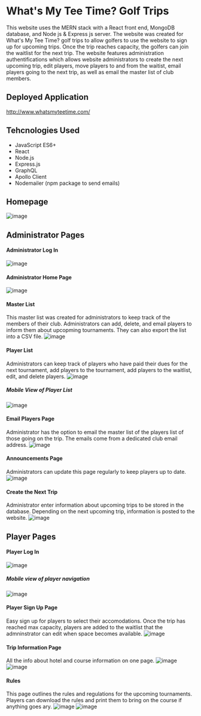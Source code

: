 # What's My Tee Time? Golf Trips

This website uses the MERN stack with a React front end, MongoDB database, and Node js & Express js server. The website was created for What's My Tee Time? golf trips to allow golfers to use the website to sign up for upcoming trips. Once the trip reaches capacity, the golfers can join the waitlist for the next trip. The website features administration authentifications which allows website administrators to create the next upcoming trip, edit players, move players to and from the waitist,  email players going to the next trip, as well as email the master list of club members.

## Deployed Application

http://www.whatsmyteetime.com/

## Tehcnologies Used

- JavaScript ES6+
- React
- Node.js
- Express.js
- GraphQL
- Apollo Client
- Nodemailer (npm package to send emails)

## Homepage
![image](https://user-images.githubusercontent.com/75647359/170369990-ee4fb222-374f-4859-bb18-1dfe5bc85a09.png)

## Administrator Pages
#### Administrator Log In
![image](https://user-images.githubusercontent.com/75647359/193308874-abe7ad74-3e1f-4cfe-ae3c-378d3580b7ca.png)

#### Administrator Home Page
![image](https://user-images.githubusercontent.com/75647359/193309078-3808d6b3-3900-473a-a3a6-eb40b0d1282b.png)

#### Master List 
This master list was created for administrators to keep track of the members of their club. Administrators can add, delete, and email players to inform them about upcopming tournaments. They can also export the list into a CSV file. 
![image](https://user-images.githubusercontent.com/75647359/193330774-2f701099-60ea-47ff-9571-2c8bcfcadf63.png)

#### Player List
Administrators can keep track of players who have paid their dues for the next tournament, add players to the tournament, add players to the waitlist, edit, and delete players. 
![image](https://user-images.githubusercontent.com/75647359/193330866-52e9e42d-227e-4525-9971-c7b4e194ca7a.png)

##### Mobile View of Player List
![image](https://user-images.githubusercontent.com/75647359/193330563-a3ce386d-f6a0-4e24-8551-ca110557b419.png)

#### Email Players Page
Administrator has the option to email the master list of the players list of those going on the trip. The emails come from a dedicated club email address. 
![image](https://user-images.githubusercontent.com/75647359/193309571-be18db8e-f667-4e0c-82b6-1d1ef3999a12.png)

#### Announcements Page
Administrators can update this page regularly to keep players up to date. 
![image](https://user-images.githubusercontent.com/75647359/193310335-35dec88a-2c14-4dcf-8262-9bfc66a5f8b6.png)

#### Create the Next Trip
Administrator enter information about upcoming trips to be stored in the database. Depending on the next upcoming trip, information is posted to the website. 
![image](https://user-images.githubusercontent.com/75647359/193311391-299a7bab-7404-46b2-aa63-02f1b7f6cc9b.png)


## Player Pages 
#### Player Log In
![image](https://user-images.githubusercontent.com/75647359/193330324-5842a712-721f-47b0-86c2-5c7899a98e2b.png)

##### Mobile view of player navigation 
![image](https://user-images.githubusercontent.com/75647359/193330275-ffba0d09-b75a-47c4-b561-cca57ce74c89.png)

#### Player Sign Up Page
Easy sign up for players to select their accomodations. Once the trip has reached max capacity, players are added to the waitlist that the admninstrator can edit when space becomes available. 
![image](https://user-images.githubusercontent.com/75647359/193329570-79a32c1e-9149-4e72-86d5-c18656bb0213.png)

#### Trip Information Page
All the info about hotel and course information on one page. 
![image](https://user-images.githubusercontent.com/75647359/193329282-17baa5e6-f65f-4a98-b7b5-baa5047bc78a.png)
![image](https://user-images.githubusercontent.com/75647359/193329343-62fa2a4d-5216-4491-aec5-397559c3cfea.png)

#### Rules
This page outlines the rules and regulations for the upcoming tournaments. Players can download the rules and print them to bring on the course if anything goes ary. 
![image](https://user-images.githubusercontent.com/75647359/193310117-5751604e-7835-40d9-96b0-6b8d9123026c.png)
![image](https://user-images.githubusercontent.com/75647359/193329975-746278fd-1847-495b-ae70-bf8312df433a.png)
